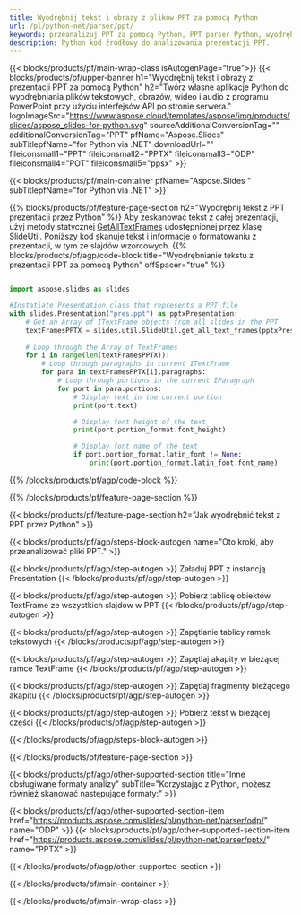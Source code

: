 ```yaml
---
title: Wyodrębnij tekst i obrazy z plików PPT za pomocą Python
url: /pl/python-net/parser/ppt/
keywords: przeanalizuj PPT za pomocą Python, PPT parser Python, wyodrębnij dane z PPT w Python, wyodrębnij tekst z PPT za pomocą Python, wyodrębnij obrazy z PPT za pomocą Python
description: Python kod źródłowy do analizowania prezentacji PPT.
---
```


{{< blocks/products/pf/main-wrap-class isAutogenPage="true">}}
{{< blocks/products/pf/upper-banner h1="Wyodrębnij tekst i obrazy z prezentacji PPT za pomocą Python" h2="Twórz własne aplikacje Python do wyodrębniania plików tekstowych, obrazów, wideo i audio z programu PowerPoint przy użyciu interfejsów API po stronie serwera." logoImageSrc="https://www.aspose.cloud/templates/aspose/img/products/slides/aspose_slides-for-python.svg" sourceAdditionalConversionTag="" additionalConversionTag="PPT" pfName="Aspose.Slides" subTitlepfName="for Python via .NET" downloadUrl="" fileiconsmall1="PPT" fileiconsmall2="PPTX" fileiconsmall3="ODP" fileiconsmall4="POT" fileiconsmall5="ppsx" >}}

{{< blocks/products/pf/main-container pfName="Aspose.Slides " subTitlepfName="for Python via .NET" >}}

{{% blocks/products/pf/feature-page-section  h2="Wyodrębnij tekst z PPT prezentacji przez Python" %}}
Aby zeskanować tekst z całej prezentacji, użyj metody statycznej [GetAllTextFrames](https://reference.aspose.com/slides/python-net/aspose.slides.util/slideutil/) udostępnionej przez klasę SlideUtil. Poniższy kod skanuje tekst i informacje o formatowaniu z prezentacji, w tym ze slajdów wzorcowych.
{{% blocks/products/pf/agp/code-block title="Wyodrębnianie tekstu z prezentacji PPT za pomocą Python" offSpacer="true" %}}

```py

import aspose.slides as slides

#Instatiate Presentation class that represents a PPT file
with slides.Presentation("pres.ppt") as pptxPresentation:
    # Get an Array of ITextFrame objects from all slides in the PPT
    textFramesPPTX = slides.util.SlideUtil.get_all_text_frames(pptxPresentation, True)
    
    # Loop through the Array of TextFrames
    for i in range(len(textFramesPPTX)):
	    # Loop through paragraphs in current ITextFrame
        for para in textFramesPPTX[i].paragraphs:
            # Loop through portions in the current IParagraph
            for port in para.portions:
			    # Display text in the current portion
                print(port.text)

    			# Display font height of the text
                print(port.portion_format.font_height)

			    # Display font name of the text
                if port.portion_format.latin_font != None:
                    print(port.portion_format.latin_font.font_name)
```

{{% /blocks/products/pf/agp/code-block %}}

{{% /blocks/products/pf/feature-page-section %}}

{{< blocks/products/pf/feature-page-section  h2="Jak wyodrębnić tekst z PPT przez Python" >}}

{{< blocks/products/pf/agp/steps-block-autogen name="Oto kroki, aby przeanalizować pliki PPT." >}}

{{< blocks/products/pf/agp/step-autogen >}}
Załaduj PPT z instancją Presentation
{{< /blocks/products/pf/agp/step-autogen >}}

{{< blocks/products/pf/agp/step-autogen >}}
Pobierz tablicę obiektów TextFrame ze wszystkich slajdów w PPT
{{< /blocks/products/pf/agp/step-autogen >}}

{{< blocks/products/pf/agp/step-autogen >}}
Zapętlanie tablicy ramek tekstowych
{{< /blocks/products/pf/agp/step-autogen >}}

{{< blocks/products/pf/agp/step-autogen >}}
Zapętlaj akapity w bieżącej ramce TextFrame
{{< /blocks/products/pf/agp/step-autogen >}}

{{< blocks/products/pf/agp/step-autogen >}}
Zapętlaj fragmenty bieżącego akapitu
{{< /blocks/products/pf/agp/step-autogen >}}

{{< blocks/products/pf/agp/step-autogen >}}
Pobierz tekst w bieżącej części
{{< /blocks/products/pf/agp/step-autogen >}}

{{< /blocks/products/pf/agp/steps-block-autogen >}}

{{< /blocks/products/pf/feature-page-section >}}

{{< blocks/products/pf/agp/other-supported-section title="Inne obsługiwane formaty analizy" subTitle="Korzystając z Python, możesz również skanować następujące formaty:" >}}

{{< blocks/products/pf/agp/other-supported-section-item href="https://products.aspose.com/slides/pl/python-net/parser/odp/" name="ODP" >}}
{{< blocks/products/pf/agp/other-supported-section-item href="https://products.aspose.com/slides/pl/python-net/parser/pptx/" name="PPTX" >}}


{{< /blocks/products/pf/agp/other-supported-section >}}

{{< /blocks/products/pf/main-container >}}
    
{{< /blocks/products/pf/main-wrap-class >}}